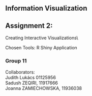 ## Information Visualization 
## Assignment 2:
Creating Interactive Visualizations\

Chosen Tools: R Shiny Application


### Group 11
Collaborators:\
  Judith Lukács 01125956\
  Sadush ZEQIRI, 11917666\
  Joanna ZAMIECHOWSKA, 11936038
  
